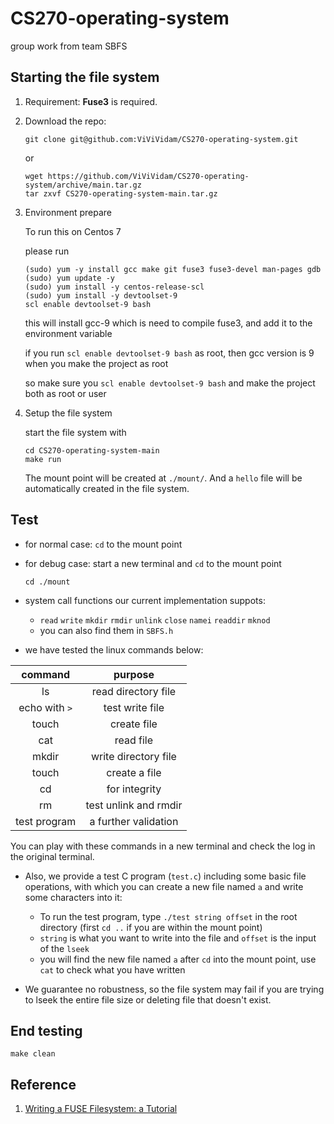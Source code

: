# CS270-operating-system

group work from team SBFS  

## Starting the file system

1. Requirement: **Fuse3** is required.

2. Download the repo:

   ```
   git clone git@github.com:ViViVidam/CS270-operating-system.git
   ```

      or

   ```
   wget https://github.com/ViViVidam/CS270-operating-system/archive/main.tar.gz
   tar zxvf CS270-operating-system-main.tar.gz
   ```
3. Environment prepare  

   To run this on Centos 7  
   
   please run
   
   ```
   (sudo) yum -y install gcc make git fuse3 fuse3-devel man-pages gdb
   (sudo) yum update -y
   (sudo) yum install -y centos-release-scl
   (sudo) yum install -y devtoolset-9
   scl enable devtoolset-9 bash
   ```
   
   this will install gcc-9 which is need to compile fuse3, and add it to the environment variable  
   
   if you run `scl enable devtoolset-9 bash` as root, then gcc version is 9 when you make the project as root  
   
   so make sure you `scl enable devtoolset-9 bash` and make the project both as root or user  
   
4. Setup the file system

   start the file system with

   ```
   cd CS270-operating-system-main
   make run
   ```

   The mount point will be created at `./mount/`. And a `hello` file will be automatically created in the file system.

## Test

- for normal case: `cd` to the mount point

- for debug case: start a new terminal and  `cd` to the mount point  

  ```
  cd ./mount
  ```

- system call functions our current implementation suppots:

  -  `read` `write` `mkdir` `rmdir` `unlink` `close` `namei` `readdir` `mknod`  
  - you can also find them in `SBFS.h`

- we have tested the linux commands below:

|    command    |        purpose        |
| :-----------: | :-------------------: |
|      ls       |  read directory file  |
| echo with `>` |    test write file    |
|     touch     |      create file      |
|      cat      |       read file       |
|     mkdir     | write directory file  |
|     touch     |     create a file     |
|      cd       |     for integrity     |
|      rm       | test unlink and rmdir |
| test program  | a further validation  |

You can play with these commands in a new terminal and check the log in the original terminal.

- Also, we provide a test C program (`test.c`) including some basic file operations, with which you can create a new file named `a`  and write some characters into it: 
  - To run the test program, type `./test string offset` in the root directory (first `cd ..` if you are within the mount point)
  - `string` is what you want to write into the file and `offset` is the input of the `lseek`  
  - you will find the new file named `a` after `cd` into the mount point, use `cat` to check what you have written 

- We guarantee no robustness, so the file system may fail if you are trying to lseek the entire file size or deleting file that doesn't exist.

## End testing

```
make clean
```

## Reference

1. [Writing a FUSE Filesystem: a Tutorial](https://www.cs.nmsu.edu/~pfeiffer/fuse-tutorial/)


